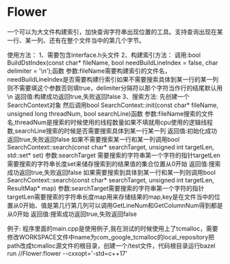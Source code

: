 # Flower
一个可以为大文件构建索引，加快查询字符串出现位置的工具。支持查询出现在某一行、某一列、还有在整个文件当中的第几个字节。

使用方法：
  1、需要包含interface.h头文件
  2、构建索引方法：
  调用:bool BuildDstIndex(const char* fileName, bool needBuildLineIndex = false, char delimiter = '\n');函数
  参数:fileName需要构建索引的文件名，needBuildLineIndex是否需要构建行索引如果不需要搜索具体到某一行的某一列则不需要填这个参数否则填true，delimiter分隔符以那个字符当作行的结尾默认用\n
  返回值:构建成功返回true,失败返回false
  3、搜索方法:
  先创建一个SearchContext对象
  然后调用bool SearchContext::init(const char* fileName, unsigned long threadNum, bool searchLine)函数
  参数:fileName搜索的文件名,threadNum是搜索的时候使用的线程数量如果不填就用cpu使用的逻辑线程数,searchLine搜索的时候是否需要搜索具体到某一行某一列
  返回值:初始化成功返回true,失败返回false
  如果不需要搜索某一行和某一列调用bool SearchContext::search(const char* searchTarget, unsigned int targetLen, std::set<unsigned long long>* set)
  参数:searchTarget 需要搜索的字符串第一个字符的指针targetLen需要搜索的字符串长度set来储存搜索到的结果值的集合位置从0开始
  返回值:搜索成功返回true,失败返回false
  如果需要搜索到具体到某一行和某一列则调用bool SearchContext::search(const char* searchTarget, unsigned int targetLen, ResultMap* map)
  参数:searchTarget需要搜索的字符串第一个字符的指针targetLen需要搜索的字符串长度map用来存储结果的map,key是在文件当中的位置从0开始、值是第几行第几列可以调用GetLineNum和GetColumnNum得到都是从0开始
  返回值:搜索成功返回true,失败返回false

例子:
      程序里面的main.cpp是使用例子,我在测试的时候使用上了tcmalloc，需要修改WORKSPACE文件中name为com_google_tcmalloc的local_repository把path改成tcmalloc源文件的根目录，创建一个/test文件，代码根目录运行bazel run //Flower:flower --cxxopt='-std=c++17'
